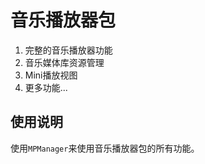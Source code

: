 #  音乐播放器包

1. 完整的音乐播放器功能
2. 音乐媒体库资源管理
3. Mini播放视图
3. 更多功能...

## 使用说明

使用`MPManager`来使用音乐播放器包的所有功能。
